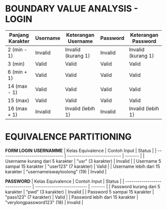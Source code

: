 # BOUNDARY VALUE ANALYSIS - LOGIN

| Panjang Karakter | Username | Keterangan Username | Password | Keterangan Password |
| ---------------- | -------- | ------------------- | -------- | ------------------- |
| 2 (min - 1)      | Invalid  | Invalid (kurang 1)  | Invalid  | Invalid (kurang 1)  |
| 3 (min)          | Valid    | Valid               | Valid    | Valid               |
| 6 (min + 1)      | Valid    | Valid               | Valid    | Valid               |
| 14 (max - 1)     | Valid    | Valid               | Valid    | Valid               |
| 15 (max)         | Valid    | Valid               | Valid    | Valid               |
| 16 (max + 1)     | Invalid  | Invalid (lebih 1)   | Invalid  | Invalid (lebih 1)   |

# EQUIVALENCE PARTITIONING 
**FORM LOGIN**
**USERNAMME**
| Kelas Equivalence               | Contoh Input                | Status  |
| ------------------------------- | --------------------------- | ------- |
| Username kurang dari 5 karakter | "usr" (3 karakter)          | Invalid |
| Username 5 sampai 15 karakter   | "user123" (7 karakter)      | Valid   |
| Username lebih dari 15 karakter | "usernameiswaytoolong" (19) | Invalid |

**PASSWORD**
| Kelas Equivalence               | Contoh Input               | Status  |
| ------------------------------- | -------------------------- | ------- |
| Password kurang dari 5 karakter | "pwd" (3 karakter)         | Invalid |
| Password 5 sampai 15 karakter   | "pass123" (7 karakter)     | Valid   |
| Password lebih dari 15 karakter | "verylongpassword123" (18) | Invalid |
